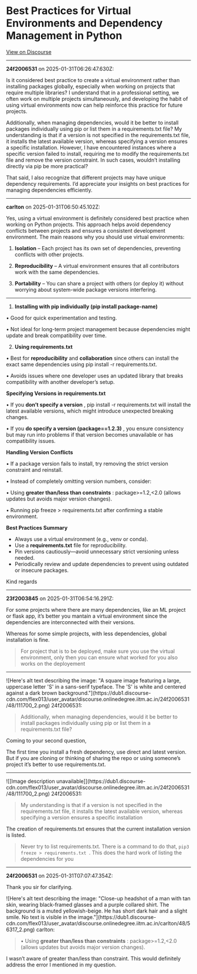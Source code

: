 # Best Practices for Virtual Environments and Dependency Management in Python

[View on Discourse](https://discourse.onlinedegree.iitm.ac.in/t/best-practices-for-virtual-environments-and-dependency-management-in-python/165922)

---
**24f2006531** on 2025-01-31T06:26:47.630Z:

Is it considered best practice to create a virtual environment rather than
installing packages globally, especially when working on projects that require
multiple libraries? I understand that in a professional setting, we often work
on multiple projects simultaneously, and developing the habit of using virtual
environments now can help reinforce this practice for future projects.

Additionally, when managing dependencies, would it be better to install
packages individually using pip or list them in a requirements.txt file? My
understanding is that if a version is not specified in the requirements.txt
file, it installs the latest available version, whereas specifying a version
ensures a specific installation. However, I have encountered instances where a
specific version failed to install, requiring me to modify the
requirements.txt file and remove the version constraint. In such cases,
wouldn’t installing directly via pip be more practical?

That said, I also recognize that different projects may have unique dependency
requirements. I’d appreciate your insights on best practices for managing
dependencies efficiently.



---
**carlton** on 2025-01-31T06:50:45.102Z:

Yes, using a virtual environment is definitely considered best practice when
working on Python projects. This approach helps avoid dependency conflicts
between projects and ensures a consistent development environment. The main
reasons why you should use virtual environments:

  1. **Isolation** – Each project has its own set of dependencies, preventing conflicts with other projects.

  2. **Reproducibility** – A virtual environment ensures that all contributors work with the same dependencies.

  3. **Portability** – You can share a project with others (or deploy it) without worrying about system-wide package versions interfering.

* * *

  1. **Installing with pip individually (pip install package-name)**

• Good for quick experimentation and testing.

• Not ideal for long-term project management because dependencies might update
and break compatibility over time.

  2. **Using requirements.txt**

• Best for **reproducibility** and **collaboration** since others can install
the exact same dependencies using pip install -r requirements.txt.

• Avoids issues where one developer uses an updated library that breaks
compatibility with another developer’s setup.

**Specifying Versions in requirements.txt**

• If you **don’t specify a version** , pip install -r requirements.txt will
install the latest available versions, which might introduce unexpected
breaking changes.

• If you **do specify a version (package==1.2.3)** , you ensure consistency
but may run into problems if that version becomes unavailable or has
compatibility issues.

**Handling Version Conflicts**

• If a package version fails to install, try removing the strict version
constraint and reinstall.

• Instead of completely omitting version numbers, consider:

• Using **greater than/less than constraints** : package>=1.2,<2.0 (allows
updates but avoids major version changes).

• Running pip freeze > requirements.txt after confirming a stable environment.

**Best Practices Summary**

  * Always use a virtual environment (e.g., venv or conda).
  * Use a **requirements.txt** file for reproducibility.
  * Pin versions cautiously—avoid unnecessary strict versioning unless needed.
  * Periodically review and update dependencies to prevent using outdated or insecure packages.

Kind regards



---
**23f2003845** on 2025-01-31T06:54:16.291Z:

For some projects where there are many dependencies, like an ML project or
flask app, it’s better you mantain a virtual environment since the
dependencies are interconnected with their versions.

Whereas for some simple projects, with less dependencies, global installation
is fine.

> For project that is to be deployed, make sure you use the virtual
> environment, only then you can ensure what worked for you also works on the
> deployement

* * *

![Here's alt text describing the image: "A square image featuring a large,
uppercase letter 'S' in a sans-serif typeface. The 'S' is white and centered
against a dark brown background."](https://dub1.discourse-
cdn.com/flex013/user_avatar/discourse.onlinedegree.iitm.ac.in/24f2006531/48/111700_2.png)
24f2006531:

> Additionally, when managing dependencies, would it be better to install
> packages individually using pip or list them in a requirements.txt file?

Coming to your second question,

The first time you install a fresh dependency, use direct and latest version.
But if you are cloning or thinking of sharing the repo or using someone’s
project it’s better to use requirements.txt.

* * *

![[Image description unavailable]](https://dub1.discourse-
cdn.com/flex013/user_avatar/discourse.onlinedegree.iitm.ac.in/24f2006531/48/111700_2.png)
24f2006531:

> My understanding is that if a version is not specified in the
> requirements.txt file, it installs the latest available version, whereas
> specifying a version ensures a specific installation

The creation of requirements.txt ensures that the current installation version
is listed.

> Never try to list requirements.txt. There is a command to do that, `pip3
> freeze > requirements.txt `. This does the hard work of listing the
> dependencies for you



---
**24f2006531** on 2025-01-31T07:07:47.354Z:

Thank you sir for clarifying.

![Here's alt text describing the image: "Close-up headshot of a man with tan
skin, wearing black-framed glasses and a purple collared shirt. The background
is a muted yellowish-beige. He has short dark hair and a slight smile. No text
is visible in the image."](https://dub1.discourse-
cdn.com/flex013/user_avatar/discourse.onlinedegree.iitm.ac.in/carlton/48/56317_2.png)
carlton:

> • Using **greater than/less than constraints** : package>=1.2,<2.0 (allows
> updates but avoids major version changes).

I wasn’t aware of greater than/less than constraint. This would definitely
address the error I mentioned in my question.



